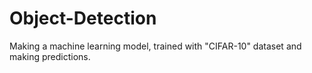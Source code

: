 # Object-Detection
Making a machine learning model, trained with "CIFAR-10" dataset and making predictions.
